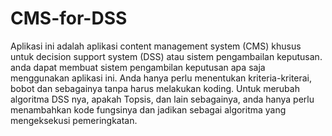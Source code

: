 # CMS-for-DSS
Aplikasi ini adalah aplikasi content management system (CMS) khusus untuk decision support system (DSS) atau sistem pengambailan keputusan. anda dapat membuat sistem pengambilan keputusan apa saja menggunakan aplikasi ini. Anda hanya perlu menentukan kriteria-kriterai, bobot dan sebagainya tanpa harus melakukan koding. Untuk merubah algoritma DSS nya, apakah Topsis, dan lain sebagainya, anda hanya perlu menambahkan kode fungsinya dan jadikan sebagai algoritma yang mengeksekusi pemeringkatan.
